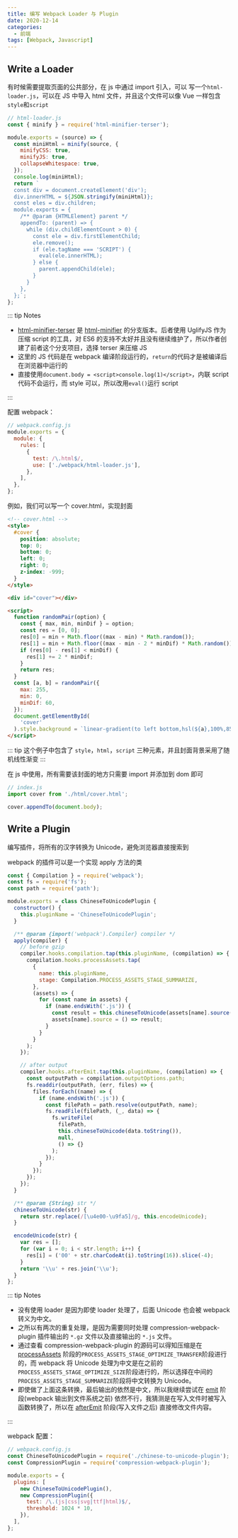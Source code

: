 ```yaml
---
title: 编写 Webpack Loader 与 Plugin
date: 2020-12-14
categories:
  - 前端
tags: [Webpack, Javascript]
---
```


## Write a Loader

有时候需要提取页面的公共部分，在 js 中通过 import 引入，可以
写一个`html-loader.js`，可以在 JS 中导入 html 文件，并且这个文件可以像 Vue 一样包含`style`和`script`

```js
// html-loader.js
const { minify } = require('html-minifier-terser');

module.exports = (source) => {
  const miniHtml = minify(source, {
    minifyCSS: true,
    minifyJS: true,
    collapseWhitespace: true,
  });
  console.log(miniHtml);
  return `
  const div = document.createElement('div');
  div.innerHTML = ${JSON.stringify(miniHtml)};
  const eles = div.children;
  module.exports = {
    /** @param {HTMLElement} parent */
    appendTo: (parent) => {
      while (div.childElementCount > 0) {
        const ele = div.firstElementChild;
        ele.remove();
        if (ele.tagName === 'SCRIPT') {
          eval(ele.innerHTML);
        } else {
          parent.appendChild(ele);
        }
      }
    },
  };`;
};
```

::: tip Notes

- [html-minifier-terser](https://github.com/terser/html-minifier-terser) 是 [html-minifier](https://github.com/kangax/html-minifier) 的分支版本。后者使用 UglifyJS 作为压缩 script 的工具，对 ES6 的支持不太好并且没有继续维护了，所以作者创建了前者这个分支项目，选择 terser 来压缩 JS
- 这里的 JS 代码是在 webpack 编译阶段运行的，`return`的代码才是被编译后在浏览器中运行的
- 直接使用`document.body = <script>console.log(1)</script>`，内联 script 代码不会运行，而 style 可以，所以改用`eval()`运行 script

:::

配置 webpack：

```js
// webpack.config.js
module.exports = {
  module: {
    rules: [
      {
        test: /\.html$/,
        use: ['./webpack/html-loader.js'],
      },
    ],
  },
};
```

例如，我们可以写一个 cover.html，实现封面

```html
<!-- cover.html -->
<style>
  #cover {
    position: absolute;
    top: 0;
    bottom: 0;
    left: 0;
    right: 0;
    z-index: -999;
  }
</style>

<div id="cover"></div>

<script>
  function randomPair(option) {
    const { max, min, minDif } = option;
    const res = [0, 0];
    res[0] = min + Math.floor((max - min) * Math.random());
    res[1] = min + Math.floor((max - min - 2 * minDif) * Math.random());
    if (res[0] - res[1] < minDif) {
      res[1] += 2 * minDif;
    }
    return res;
  }
  const [a, b] = randomPair({
    max: 255,
    min: 0,
    minDif: 60,
  });
  document.getElementById(
    'cover'
  ).style.background = `linear-gradient(to left bottom,hsl(${a},100%,85%) 0%,hsl(${b},100%,85%) 100%)`;
</script>
```

::: tip
这个例子中包含了 `style`，`html`，`script` 三种元素，并且封面背景采用了随机线性渐变
:::

在 js 中使用，所有需要该封面的地方只需要 import 并添加到 dom 即可

```js
// index.js
import cover from './html/cover.html';

cover.appendTo(document.body);
```

## Write a Plugin

编写插件，将所有的汉字转换为 Unicode，避免浏览器直接搜索到

webpack 的插件可以是一个实现 apply 方法的类

```js
const { Compilation } = require('webpack');
const fs = require('fs');
const path = require('path');

module.exports = class ChineseToUnicodePlugin {
  constructor() {
    this.pluginName = 'ChineseToUnicodePlugin';
  }

  /** @param {import('webpack').Compiler} compiler */
  apply(compiler) {
    // before gzip
    compiler.hooks.compilation.tap(this.pluginName, (compilation) => {
      compilation.hooks.processAssets.tap(
        {
          name: this.pluginName,
          stage: Compilation.PROCESS_ASSETS_STAGE_SUMMARIZE,
        },
        (assets) => {
          for (const name in assets) {
            if (name.endsWith('.js')) {
              const result = this.chineseToUnicode(assets[name].source());
              assets[name].source = () => result;
            }
          }
        }
      );
    });

    // after output
    compiler.hooks.afterEmit.tap(this.pluginName, (compilation) => {
      const outputPath = compilation.outputOptions.path;
      fs.readdir(outputPath, (err, files) => {
        files.forEach((name) => {
          if (name.endsWith('.js')) {
            const filePath = path.resolve(outputPath, name);
            fs.readFile(filePath, (_, data) => {
              fs.writeFile(
                filePath,
                this.chineseToUnicode(data.toString()),
                null,
                () => {}
              );
            });
          }
        });
      });
    });
  }

  /** @param {String} str */
  chineseToUnicode(str) {
    return str.replace(/[\u4e00-\u9fa5]/g, this.encodeUnicode);
  }

  encodeUnicode(str) {
    var res = [];
    for (var i = 0; i < str.length; i++) {
      res[i] = ('00' + str.charCodeAt(i).toString(16)).slice(-4);
    }
    return '\\u' + res.join('\\u');
  }
};
```

::: tip Notes

- 没有使用 loader 是因为即使 loader 处理了，后面 Unicode 也会被 webpack 转义为中文。
- 之所以有两次的重复处理，是因为需要同时处理 compression-webpack-plugin 插件输出的 `*.gz` 文件以及直接输出的 `*.js` 文件。
- 通过查看 compression-webpack-plugin 的源码可以得知压缩是在 [processAssets](https://webpack.js.org/api/compilation-hooks/#processassets) 阶段的`PROCESS_ASSETS_STAGE_OPTIMIZE_TRANSFER`阶段进行的，而 webpack 将 Unicode 处理为中文是在之前的`PROCESS_ASSETS_STAGE_OPTIMIZE_SIZE`阶段进行的，所以选择在中间的`PROCESS_ASSETS_STAGE_SUMMARIZE`阶段将中文转换为 Unicode。
- 即使做了上面这条转换，最后输出的依然是中文，所以我继续尝试在 [emit](https://webpack.js.org/api/compiler-hooks/#emit) 阶段(webpack 输出到文件系统之前) 依然不行，我猜测是在写入文件时被写入函数转换了，所以在 [afterEmit](https://webpack.js.org/api/compiler-hooks/#afteremit) 阶段(写入文件之后) 直接修改文件内容。

:::

webpack 配置：

```js
// webpack.config.js
const ChineseToUnicodePlugin = require('./chinese-to-unicode-plugin');
const CompressionPlugin = require('compression-webpack-plugin');

module.exports = {
  plugins: [
    new ChineseToUnicodePlugin(),
    new CompressionPlugin({
      test: /\.(js|css|svg|ttf|html)$/,
      threshold: 1024 * 10,
    }),
  ],
};
```
